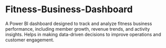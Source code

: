 # Fitness-Business-Dashboard
A Power BI dashboard designed to track and analyze fitness business performance, including member growth, revenue trends, and activity insights. Helps in making data-driven decisions to improve operations and customer engagement.
